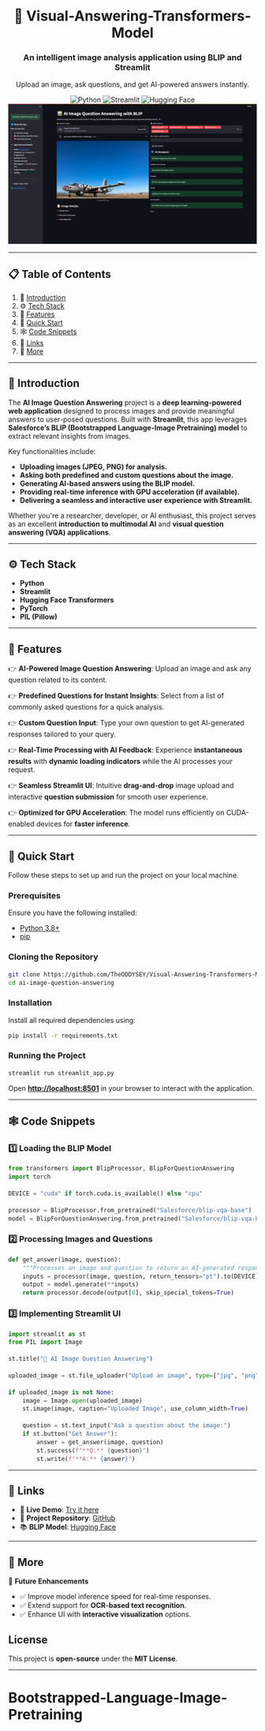 
<div align="center"> 
  <h1 align="center">📸 Visual-Answering-Transformers-Model </h1>  
  <h3 align="center">An intelligent image analysis application using BLIP and Streamlit</h3>  
  <p align="center">Upload an image, ask questions, and get AI-powered answers instantly.</p>  

<div>  
    <img src="https://img.shields.io/badge/-Python-blue?style=for-the-badge&logo=python&logoColor=white&color=3776AB" alt="Python" />  
    <img src="https://img.shields.io/badge/-Streamlit-red?style=for-the-badge&logo=streamlit&logoColor=white&color=FF4B4B" alt="Streamlit" />  
    <img src="https://img.shields.io/badge/-Hugging_Face-yellow?style=for-the-badge&logo=huggingface&logoColor=black&color=FFD700" alt="Hugging Face" />  
  </div>  

  <a href="" target="_blank">  
    <img src="./project.png" alt="Project Banner" />  
  </a>  
  <br />  


</div>  

---

## 📋 <a name="table">Table of Contents</a>

1. 🤖 [Introduction](#introduction)  
2. ⚙️ [Tech Stack](#tech-stack)  
3. 🔋 [Features](#features)  
4. 🚀 [Quick Start](#quick-start)  
5. 🕸️ [Code Snippets](#snippets)  
6. 🔗 [Links](#links)  
7. 📌 [More](#more)  

---

## <a name="introduction">🤖 Introduction</a>

The **AI Image Question Answering** project is a **deep learning-powered web application** designed to process images and provide meaningful answers to user-posed questions. Built with **Streamlit**, this app leverages **Salesforce’s BLIP (Bootstrapped Language-Image Pretraining) model** to extract relevant insights from images.  

Key functionalities include:  

- **Uploading images (JPEG, PNG) for analysis.**  
- **Asking both predefined and custom questions about the image.**  
- **Generating AI-based answers using the BLIP model.**  
- **Providing real-time inference with GPU acceleration (if available).**  
- **Delivering a seamless and interactive user experience with Streamlit.**  

Whether you're a researcher, developer, or AI enthusiast, this project serves as an excellent **introduction to multimodal AI** and **visual question answering (VQA) applications**.  

---

## <a name="tech-stack">⚙️ Tech Stack</a>

- **Python**  
- **Streamlit**  
- **Hugging Face Transformers**  
- **PyTorch**  
- **PIL (Pillow)**  

---

## <a name="features">🔋 Features</a>

👉 **AI-Powered Image Question Answering**: Upload an image and ask any question related to its content.  

👉 **Predefined Questions for Instant Insights**: Select from a list of commonly asked questions for a quick analysis.  

👉 **Custom Question Input**: Type your own question to get AI-generated responses tailored to your query.  

👉 **Real-Time Processing with AI Feedback**: Experience **instantaneous results** with **dynamic loading indicators** while the AI processes your request.  

👉 **Seamless Streamlit UI**: Intuitive **drag-and-drop** image upload and interactive **question submission** for smooth user experience.  

👉 **Optimized for GPU Acceleration**: The model runs efficiently on CUDA-enabled devices for **faster inference**.  

---

## <a name="quick-start">🚀 Quick Start</a>

Follow these steps to set up and run the project on your local machine.  

### **Prerequisites**  

Ensure you have the following installed:  

- [Python 3.8+](https://www.python.org/downloads/)  
- [pip](https://pip.pypa.io/en/stable/installation/)  

### **Cloning the Repository**  

```bash
git clone https://github.com/TheODDYSEY/Visual-Answering-Transformers-Model.git
cd ai-image-question-answering
```

### **Installation**  

Install all required dependencies using:  

```bash
pip install -r requirements.txt
```

### **Running the Project**  

```bash
streamlit run streamlit_app.py
```

Open **[http://localhost:8501](http://localhost:8501)** in your browser to interact with the application.  

---

## <a name="snippets">🕸️ Code Snippets</a>

### **1️⃣ Loading the BLIP Model**  

```python
from transformers import BlipProcessor, BlipForQuestionAnswering
import torch

DEVICE = "cuda" if torch.cuda.is_available() else "cpu"

processor = BlipProcessor.from_pretrained("Salesforce/blip-vqa-base")
model = BlipForQuestionAnswering.from_pretrained("Salesforce/blip-vqa-base").to(DEVICE)
```

### **2️⃣ Processing Images and Questions**  

```python
def get_answer(image, question):
    """Processes an image and question to return an AI-generated response."""
    inputs = processor(image, question, return_tensors="pt").to(DEVICE)
    output = model.generate(**inputs)
    return processor.decode(output[0], skip_special_tokens=True)
```

### **3️⃣ Implementing Streamlit UI**  

```python
import streamlit as st
from PIL import Image

st.title("📸 AI Image Question Answering")

uploaded_image = st.file_uploader("Upload an image", type=["jpg", "png"])

if uploaded_image is not None:
    image = Image.open(uploaded_image)
    st.image(image, caption="Uploaded Image", use_column_width=True)

    question = st.text_input("Ask a question about the image:")
    if st.button("Get Answer"):
        answer = get_answer(image, question)
        st.success(f"**Q:** {question}")
        st.write(f"**A:** {answer}")
```

---

## <a name="links">🔗 Links</a>

- 🔗 **Live Demo**: [Try it here](https://theoddysey-visual-answering-transformers-m-streamlit-app-vimg1u.streamlit.app/)  
- 📜 **Project Repository**: [GitHub](https://github.com/TheODDYSEY/Visual-Answering-Transformers-Model.git)  
- 📚 **BLIP Model**: [Hugging Face](https://huggingface.co/Salesforce/blip-vqa-base)  

---

## <a name="more">📌 More</a>

🔹 **Future Enhancements**  
- ✅ Improve model inference speed for real-time responses.  
- ✅ Extend support for **OCR-based text recognition**.  
- ✅ Enhance UI with **interactive visualization** options.  

## **License**  
This project is **open-source** under the **MIT License**.  

---
 # Bootstrapped-Language-Image-Pretraining
